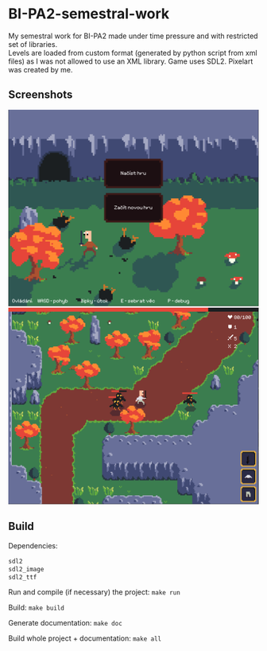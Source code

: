 # BI-PA2-semestral-work
My semestral work for BI-PA2 made under time pressure and with restricted set of libraries.  
Levels are loaded from custom format (generated by python script from xml files) as I was not allowed to use an XML library. Game uses SDL2. Pixelart was created by me.  
## Screenshots
![Menu](title_screen.png?raw=true "Title")  
![Game](screenshot.png?raw=true "Game")  

## Build
Dependencies:   
```
sdl2
sdl2_image
sdl2_ttf
```

Run and compile (if necessary) the project:
```make run```

Build:
```make build```

Generate documentation:
```make doc```

Build whole project + documentation:
```make all```
